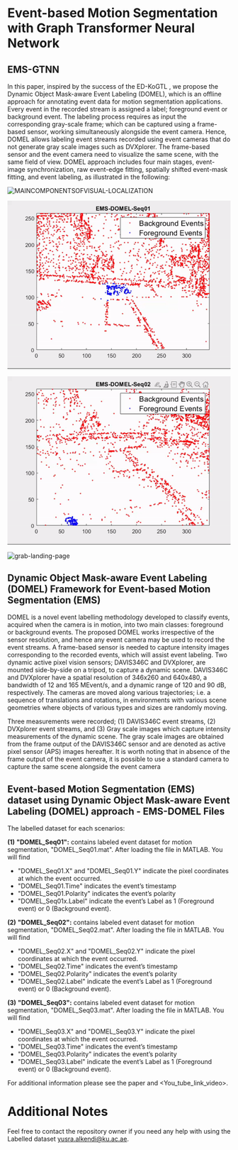 # Event-based Motion Segmentation with Graph Transformer Neural Network

## EMS-GTNN 
In this paper, inspired by the success of the ED-KoGTL , we propose the Dynamic Object Mask-aware Event Labeling (DOMEL), which is an offline approach for annotating event data for motion segmentation applications. Every event in the recorded stream is assigned a label; foreground event or background event. The labeling process requires as input the corresponding gray-scale frame; which can be captured using a frame-based sensor, working simultaneously alongside the event camera. Hence, DOMEL allows labeling event streams recorded using event cameras that do not generate gray scale images such as DVXplorer. The frame-based sensor and the event camera need to visualize the same scene, with the same field of view. DOMEL approach includes four main stages, event-image synchronization, raw event-edge fitting, spatially shifted event-mask fitting, and event labeling, as illustrated in the following:

![MAINCOMPONENTSOFVISUAL-LOCALIZATION](https://github.com/Yusra-alkendi/EMS-GTNN/blob/main/DomelFramework.png)



![grab-landing-page](https://github.com/Yusra-alkendi/EMS-GTNN/blob/main/EMS_DOMEL_SEQ01.gif)

![grab-landing-page](https://github.com/Yusra-alkendi/EMS-GTNN/blob/main/EMS_DOMEL_SEQ02.gif)

![grab-landing-page](https://github.com/Yusra-alkendi/EMS-GTNN/blob/main/EMS_DOMEL_SEQ03.gif)



## Dynamic Object Mask-aware Event Labeling (DOMEL) Framework for Event-based Motion Segmentation (EMS)

DOMEL is a novel event labelling methodology developed to classify events, acquired when the camera is in motion, into two main classes: foreground or background events. The proposed DOMEL works irrespective of the sensor resolution, and hence any event camera may be used to record the event streams. A frame-based sensor is needed to capture intensity images corresponding to the recorded events, which will assist event labeling.
Two dynamic active pixel vision sensors; DAVIS346C and DVXplorer, are mounted side-by-side on a tripod, to capture a dynamic scene. DAVIS346C and DVXplorer have a spatial resolution of 346x260 and 640x480, a bandwidth of 12 and 165 MEvent/s, and a dynamic range of 120 and 90 dB, respectively. The cameras are moved along various trajectories; i.e. a sequence of translations and rotations, in environments with various scene geometries where objects of various types and sizes are randomly moving. 

Three measurements were recorded; (1) DAVIS346C event streams, (2) DVXplorer event streams, and (3) Gray scale images which capture intensity measurements of the dynamic scene. The gray scale images are obtained from the frame output of the DAVIS346C sensor and are denoted as active pixel sensor (APS) images hereafter. It is worth noting that in absence of the frame output of the event camera, it is possible to use a standard camera to capture the same scene alongside the event camera



## Event-based Motion Segmentation (EMS) dataset using Dynamic Object Mask-aware Event Labeling (DOMEL) approach - EMS-DOMEL Files

The labelled dataset for each  scenarios:

  **(1)** **"DOMEL_Seq01":** contains labeled event dataset for motion segmentation, "DOMEL_Seq01.mat". 
After loading the file in MATLAB. You will find
  - "DOMEL_Seq01.X" and "DOMEL_Seq01.Y" indicate the pixel coordinates at which the event occurred. 
  - "DOMEL_Seq01.Time" indicates the event’s timestamp
  - "DOMEL_Seq01.Polarity" indicates the event’s polarity
  - "DOMEL_Seq01x.Label" indicate the event’s Label as 1 (Foreground event) or 0 (Background event).


  **(2)** **"DOMEL_Seq02":** contains labeled event dataset for motion segmentation, "DOMEL_Seq02.mat". 
After loading the file in MATLAB. You will find
  - "DOMEL_Seq02.X" and "DOMEL_Seq02.Y" indicate the pixel coordinates at which the event occurred. 
  - "DOMEL_Seq02.Time" indicates the event’s timestamp
  - "DOMEL_Seq02.Polarity" indicates the event’s polarity
  - "DOMEL_Seq02.Label" indicate the event’s Label as 1 (Foreground event) or 0 (Background event).

  **(3)** **"DOMEL_Seq03":** contains labeled event dataset for motion segmentation, "DOMEL_Seq03.mat". 
After loading the file in MATLAB. You will find
  - "DOMEL_Seq03.X" and "DOMEL_Seq03.Y" indicate the pixel coordinates at which the event occurred. 
  - "DOMEL_Seq03.Time" indicates the event’s timestamp
  - "DOMEL_Seq03.Polarity" indicates the event’s polarity
  - "DOMEL_Seq03.Label" indicate the event’s Label as 1 (Foreground event) or 0 (Background event).




For additional information please see the paper and <You_tube_link_video>.


# Additional Notes
Feel free to contact the repository owner if you need any help with using the Labelled dataset <yusra.alkendi@ku.ac.ae>. 

